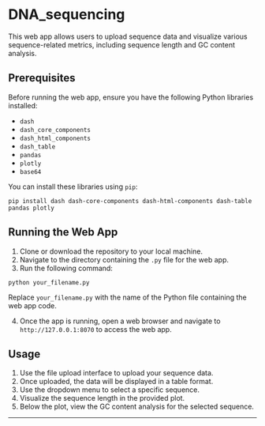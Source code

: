 # DNA_sequencing
This web app allows users to upload sequence data and visualize various sequence-related metrics, including sequence length and GC content analysis.


## Prerequisites

Before running the web app, ensure you have the following Python libraries installed:

- `dash`
- `dash_core_components`
- `dash_html_components`
- `dash_table`
- `pandas`
- `plotly`
- `base64`

You can install these libraries using `pip`:

```
pip install dash dash-core-components dash-html-components dash-table pandas plotly
```

## Running the Web App

1. Clone or download the repository to your local machine.
2. Navigate to the directory containing the `.py` file for the web app.
3. Run the following command:

```
python your_filename.py
```

Replace `your_filename.py` with the name of the Python file containing the web app code.

4. Once the app is running, open a web browser and navigate to `http://127.0.0.1:8070` to access the web app.

## Usage

1. Use the file upload interface to upload your sequence data.
2. Once uploaded, the data will be displayed in a table format.
3. Use the dropdown menu to select a specific sequence.
4. Visualize the sequence length in the provided plot.
5. Below the plot, view the GC content analysis for the selected sequence.

---
